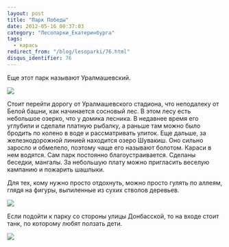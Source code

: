 ```yaml
---
layout: post
title: "Парк Победы"
date: 2012-05-16 00:37:03
category: "Лесопарки_Екатеринбурга"
tags:
  - карась
redirect_from: "/blog/lesoparki/76.html"
disqus_identifier: 76
---
```

Еще этот парк называют Уралмашевский.

![](http://fishingguru.ru/uploads/images/00/00/01/2012/05/15/27439b.jpg)

Стоит перейти дорогу от Уралмашевского стадиона, что неподалеку от Белой
башни, как начинается сосновый лес. В этом лесу есть небольшое озерко,
что у домика лесника. В недавнее время его углубили и сделали платную
рыбалку, а раньше там можно было бродить по колено в воде и
рассматривать улиток. Еще дальше, за железнодорожной линией находится
озеро Шувакиш. Оно сильно заросло и обмелело, поэтому чаще его называют
болотом. Караси в нем водятся. Сам парк постоянно благоустраивается.
Сделаны беседки, мангалы. За небольшую плату можно пригласить веселую
кампанию и пожарить шашлыки.

Для тех, кому нужно просто отдохнуть, можно просто гулять по аллеям,
глядя на фигуры, выпиленные из сухих стволов деревьев.

![](http://fishingguru.ru/uploads/images/00/00/01/2012/05/15/52dab5.jpg)

Если подойти к парку со стороны улицы Донбасской, то на входе стоит
танк, по которому любят ползать дети.

![](http://fishingguru.ru/uploads/images/00/00/01/2012/05/15/3d5a9e.jpg)
